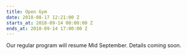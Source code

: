 ```yaml
---
title: Open Gym
date: 2018-08-17 12:21:00 Z
starts_at: 2018-09-14 00:00:00 Z
ends_at: 2018-09-14 17:00:00 Z
---
```


Our regular program will resume Mid September.  Details coming soon.